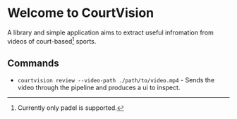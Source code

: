 # Welcome to CourtVision

A library and simple application aims to extract useful infromation from videos of court-based[^1] sports.



[^1]: Currently only padel is supported.

## Commands

* `courtvision review --video-path ./path/to/video.mp4` - Sends the video through the pipeline and produces a ui to inspect.
